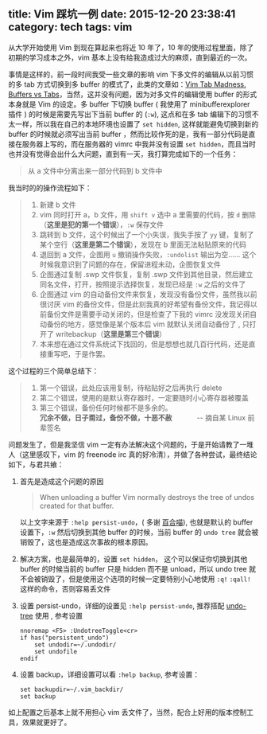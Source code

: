﻿ title: Vim 踩坑一例
date: 2015-12-20 23:38:41
category: tech
tags: vim
---
从大学开始使用 Vim 到现在算起来也将近 10 年了，10 年的使用过程里面，除了初期的学习成本之外，vim 基本上没有给我造成过大的麻烦，直到最近的一次。

事情是这样的，前一段时间我受一些文章的影响 vim 下多文件的编辑从以前习惯的多 tab 方式切换到多 buffer 的模式了，此类的文章如：[Vim Tab Madness. Buffers vs Tabs](https://joshldavis.com/2014/04/05/vim-tab-madness-buffers-vs-tabs/)，当然，这并没有问题，因为对多文件的编辑使用 buffer 的形式本身就是 Vim 的设定。多 buffer 下切换 buffer ( 我使用了 minibufferexplorer 插件 ) 的时候是需要先写出下当前 buffer 的 (`:w`), 这点和在多 tab 编辑下的习惯不太一样，所以我在自己的本地环境也设置了 `set hidden`, 这样就能避免切换到新的 buffer 的时候就必须写出当前 buffer ，然而比较作死的是，我有一部分代码是直接在服务器上写的，而在服务器的 vimrc 中我并没有设置 `set hidden`，而且当时也并没有觉得会出什么大问题，直到有一天，我打算完成如下的一个任务：
> 从 a 文件中分离出来一部分代码到 b 文件中

我当时的的操作流程如下：

> 1. 新建 b 文件
> 2. vim 同时打开 a，b 文件，用 `shift v` 选中 a 里需要的代码，按 `d` 删除（**这里是犯的第一个错误**），`:w` 保存文件
> 3. 跳转到 b 文件，这个时候出了一个小失误，我失手按了 `yy` 键，复制了某个空行（**这里是第二个错误**），发现在 b 里面无法粘贴原来的代码
> 4. 退回到 a 文件，企图用 `u` 撤销操作失败，`:undolist` 输出为空…… 这个时候我意识到了问题的存在，保留进程未动，企图恢复文件
> 5. 企图通过复制 .swp 文件恢复，复制 .swp 文件到其他目录，然后建立同名文件，打开，按照提示选择恢复，发现已经是 `:w` 之后的文件了
> 6. 企图通过 vim 的自动备份文件来恢复，发现没有备份文件，虽然我以前很讨厌 vim 的备份文件，但是此刻我真的好希望有备份文件，我记得以前备份文件是需要手动关闭的，但是检查了下我的 vimrc 没发现关闭自动备份的地方，感觉像是某个版本后 vim 就默认关闭自动备份了 , 只打开了 writebackup（**这里是第三个错误**）
> 7. 本来想在通过文件系统试下找回的，但是想想也就几百行代码，还是直接重写吧，于是作罢。

这个过程的三个简单总结下：

> 1. 第一个错误，此处应该用复制，待粘贴好之后再执行 delete
> 2. 第二个错误，使用的是默认寄存器时，一定要随时小心寄存器被覆盖
> 3. 第三个错误，备份任何时候都不是多余的。  
 **冗余不做，日子甭过，备份不做，十恶不赦** &emsp;&emsp;&emsp; -- 摘自某 Linux 前辈签名

问题发生了，但是我坚信 vim 一定有办法解决这个问题的，于是开始请教了一堆人（这里感叹下，vim 的 freenode irc 真的好冷清），并做了各种尝试，最终结论如下，与君共飨：

1. 首先是造成这个问题的原因

    >   When unloading a buffer Vim normally destroys the tree of undos created for that buffer.

    以上文字来源于 `:help persist-undo`，( 多谢 [百合喵](http://lilydjwg.is-programmer.com/)), 也就是默认的 buffer 设置下，`:w` 然后切换到其他 buffer 的时候，当前 buffer 的 `undo tree` 就会被销毁了，这也是造成这次事故的根本原因。

2. 解决方案，也是最简单的，设置 `set hidden`， 这个可以保证你切换到其他 buffer 的时候当前的 buffer 只是 hidden 而不是 unload，所以 undo tree 就不会被销毁了，但是使用这个选项的时候一定要特别小心地使用 `:q!` `:qall!` 这样的命令，否则容易丢文件

3. 设置 persist-undo，详细的设置见 `:help persist-undo`, 推荐搭配 [undo-tree](https://github.com/mbbill/undotree) 使用 , 参考设置
    ```vim
    nnoremap <F5> :UndotreeToggle<cr>
    if has("persistent_undo")
        set undodir=~/.undodir/
        set undofile
    endif
    ```
4. 设置 backup，详细设置可以看 `:help backup`, 参考设置：
    ```vim
    set backupdir=~/.vim_backdir/
    set backup
    ```

如上配置之后基本上就不用担心 vim 丢文件了，当然，配合上好用的版本控制工具，效果就更好了。
